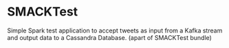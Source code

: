 # SMACKTest
Simple Spark test application to accept tweets as input from a Kafka stream and output data to a Cassandra Database. (apart of SMACKTest bundle)
